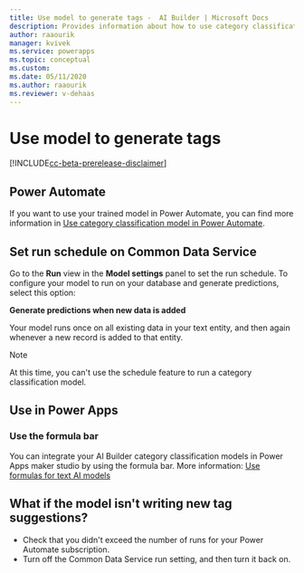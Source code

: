 ```yaml
---
title: Use model to generate tags -  AI Builder | Microsoft Docs
description: Provides information about how to use category classification model–generated tags, and some troubleshooting information
author: raaourik 
manager: kvivek
ms.service: powerapps
ms.topic: conceptual
ms.custom: 
ms.date: 05/11/2020
ms.author: raaourik 
ms.reviewer: v-dehaas
---
```


# Use model to generate tags


[!INCLUDE[cc-beta-prerelease-disclaimer](./includes/cc-beta-prerelease-disclaimer.md)]

## Power Automate

If you want to use your trained model in Power Automate, you can find more information in [Use category classification model in Power Automate](text-classification-model-in-flow.md).

## Set run schedule on Common Data Service

Go to the **Run** view in the **Model settings** panel to set the run schedule. To configure your model to run on your database and generate predictions, select this option:

**Generate predictions when new data is added**

Your model runs once on all existing data in your text entity, and then again whenever a new record is added to that entity.

> [!NOTE]
> At this time, you can't use the schedule feature to run a category classification model.

## Use in Power Apps

### Use the formula bar

You can integrate your AI Builder category classification models in Power Apps maker studio by using the formula bar. More information: [Use formulas for text AI models](/use-model?#use-formulas-for-text-ai-models-preview)

## What if the model isn't writing new tag suggestions?

- Check that you didn't exceed the number of runs for your Power Automate subscription.
- Turn off the Common Data Service run setting, and then turn it back on.
